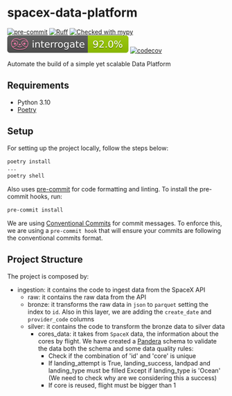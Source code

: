 # spacex-data-platform

[![pre-commit](https://img.shields.io/badge/pre--commit-enabled-brightgreen?logo=pre-commit\&logoColor=white)](https://github.com/pre-commit/pre-commit)
[![Ruff](https://img.shields.io/endpoint?url=https://raw.githubusercontent.com/astral-sh/ruff/main/assets/badge/v2.json)](https://github.com/astral-sh/ruff)
[![Checked with mypy](https://img.shields.io/badge/mypy-checked-blue)](http://mypy-lang.org/)
[![Docstring checked with Interrogate](./badges/interrogate.svg)](https://interrogate.readthedocs.io/en/latest/)
[![codecov](https://codecov.io/gh/Darth-ATA/spacex-data-platform/graph/badge.svg?token=W0F50KAR2S)](https://codecov.io/gh/Darth-ATA/spacex-data-platform)

Automate the build of a simple yet scalable Data Platform

## Requirements

- Python 3.10
- [Poetry](https://python-poetry.org)

## Setup

For setting up the project locally, follow the steps below:

```bash
poetry install
...
poetry shell
```

Also uses [pre-commit](https://pre-commit.com) for code formatting and linting. To install the pre-commit hooks, run:

```bash
pre-commit install
```

We are using [Conventional Commits](https://www.conventionalcommits.org/en/v1.0.0/) for commit messages. To enforce this, we are using a `pre-commit hook` that will ensure your commits are following the conventional commits format.

## Project Structure

The project is composed by:

- ingestion: it contains the code to ingest data from the SpaceX API
  - raw: it contains the raw data from the API
  - bronze: it transforms the raw data in `json` to `parquet` setting the index to `id`. Also in this layer, we are adding the `create_date` and `provider_code` columns
  - silver: it contains the code to transform the bronze data to silver data
    - cores_data: it takes from `SpaceX` data, the information about the cores by flight. We have created a [Pandera](https://pandera.readthedocs.io/en/stable/) schema to validate the data both the schema and some data quality rules:
      - Check if the combination of 'id' and 'core' is unique
      - If landing_attempt is True, landing_success, landpad and landing_type must be filled
        Except if landing_type is 'Ocean' (We need to check why are we considering this a success)
      - If core is reused, flight must be bigger than 1
